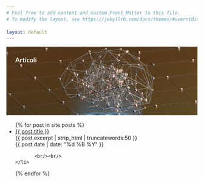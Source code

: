 ```yaml
---
# Feel free to add content and custom Front Matter to this file.
# To modify the layout, see https://jekyllrb.com/docs/themes/#overriding-theme-defaults

layout: default
---
```

![cover](/images/cover-wide-articoli.png)
<ul>
  {% for post in site.posts %}
    <li>
            <div>
              <a  href="{{ post.url }}" >
                {{ post.title }}
              </a>
            </div>
            <div >{{ post.excerpt | strip_html | truncatewords:50 }}</div>
            <div>
              <i class="fa-regular fa-calendar"></i>
              {{ post.date | date: "%d %B %Y" }}
            </div>
           
           <br/><br/>
    </li>
  {% endfor %}
</ul>